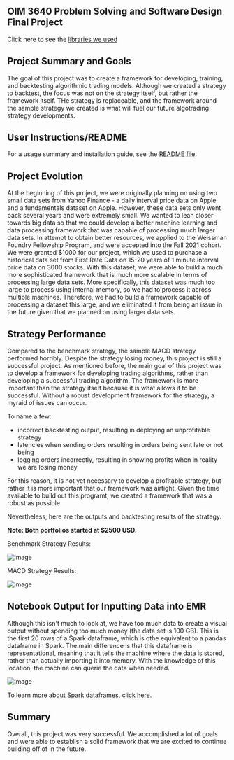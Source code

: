 ## OIM 3640 Problem Solving and Software Design Final Project 

Click here to see the [libraries we used](https://julianwileymac.github.io/Group-Project-Hill-Wiley-Gwinn/libraries)

## Project Summary and Goals

The goal of this project was to create a framework for developing, training, and backtesting algorithmic trading models. Although we created a strategy to backtest, the focus was not on the strategy itself, but rather the framework itself. THe strategy is replaceable, and the framework around the sample strategy we created is what will fuel our future algotrading strategy developments.

## User Instructions/README

For a usage summary and installation guide, see the [README file](https://github.com/angelmvhill/Group-Project-Hill-Wiley-Gwinn#readme).

## Project Evolution

At the beginning of this project, we were originally planning on using two small data sets from Yahoo Finance - a daily interval price data on Apple and a fundamentals dataset on Apple. However, these data sets only went back several years and were extremely small. We wanted to lean closer towards big data so that we could develop a better machine learning and data processing framework that was capable of processing much larger data sets. In attempt to obtain better resources, we applied to the Weissman Foundry Fellowship Program, and were accepted into the Fall 2021 cohort. We were granted $1000 for our project, which we used to purchase a historical data set from First Rate Data on 15-20 years of 1 minute interval price data on 3000 stocks. With this dataset, we were able to build a much more sophisticated framework that is much more scalable in terms of processing large data sets. More specifically, this dataset was much too large to process using internal memory, so we had to process it across multiple machines. Therefore, we had to build a framework capable of processing a dataset this large, and we eliminated it from being an issue in the future given that we planned on using larger data sets.

## Strategy Performance

Compared to the benchmark strategy, the sample MACD strategy performed horribly. Despite the strategy losing money, this project is still a successful project. As mentioned before, the main goal of this project was to develop a framework for developing trading algorithms, rather than developing a successful trading algorithm. The framework is more important than the strategy itself because it is what allows it to be successful. Without a robust development framework for the strategy, a myraid of issues can occur.

To name a few:
- incorrect backtesting output, resulting in deploying an unprofitable strategy
- latencies when sending orders resulting in orders being sent late or not being 
- logging orders incorrectly, resulting in showing profits when in reality we are losing money

For this reason, it is not yet necessary to develop a profitable strategy, but rather it is more important that our framework was airtight. Given the time available to build out this programt, we created a framework that was a robust as possible.

Nevertheless, here are the outputs and backtesting results of the strategy.

**Note: Both portfolios started at $2500 USD.**

Benchmark Strategy Results:

![image](https://user-images.githubusercontent.com/77561896/145662442-9603bab9-e3ed-45a3-af73-13024eb07b97.png)

MACD Strategy Results:

![image](https://user-images.githubusercontent.com/77561896/145663200-c78c9712-7ed4-4afa-8c9b-01f02d36db28.png)

## Notebook Output for Inputting Data into EMR

Although this isn't much to look at, we have too much data to create a visual output without spending too much money (the data set is 100 GB). This is the first 20 rows of a Spark dataframe, which is qthe equivalent to a pandas dataframe in Spark. The main difference is that this dataframe is representational, meaning that it tells the machine where the data is stored, rather than actually importing it into memory. With the knowledge of this location, the machine can querie the data when needed.

![image](https://user-images.githubusercontent.com/77561896/145662715-e927ea50-31e0-42d9-b2d1-0a8610abd184.png)

To learn more about Spark dataframes, click [here](https://spark.apache.org/docs/latest/sql-programming-guide.html).

## Summary

Overall, this project was very successful. We accomplished a lot of goals and were able to establish a solid framework that we are excited to continue building off of in the future.
